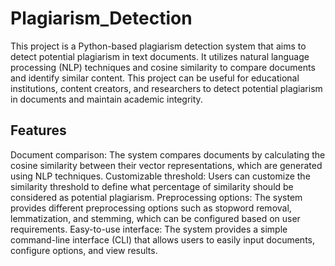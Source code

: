 # Plagiarism_Detection

This project is a Python-based plagiarism detection system that aims to detect potential plagiarism in text documents. It utilizes natural language processing (NLP) techniques and cosine similarity to compare documents and identify similar content. This project can be useful for educational institutions, content creators, and researchers to detect potential plagiarism in documents and maintain academic integrity.

## Features

Document comparison: The system compares documents by calculating the cosine similarity between their vector representations, which are generated using NLP techniques.
Customizable threshold: Users can customize the similarity threshold to define what percentage of similarity should be considered as potential plagiarism.
Preprocessing options: The system provides different preprocessing options such as stopword removal, lemmatization, and stemming, which can be configured based on user requirements.
Easy-to-use interface: The system provides a simple command-line interface (CLI) that allows users to easily input documents, configure options, and view results.
